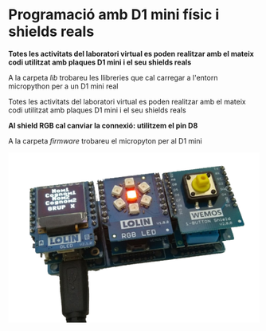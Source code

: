 # Programació amb D1 mini físic i shields reals

**Totes les activitats del laboratori virtual es poden realitzar amb el mateix codi utilitzat amb plaques D1 mini i el seu shields reals**

A la carpeta *lib* trobareu les llibreries que cal carregar a l'entorn micropython per a un D1 mini real

Totes les activitats del laboratori virtual es poden realitzar amb el mateix codi utilitzat amb plaques D1 mini i el seu shields reals 

**Al shield RGB cal canviar la connexió: utilitzem el pin D8** 

A la carpeta *firmware* trobareu el micropyton per al D1 mini

![](oled-leds.png)
